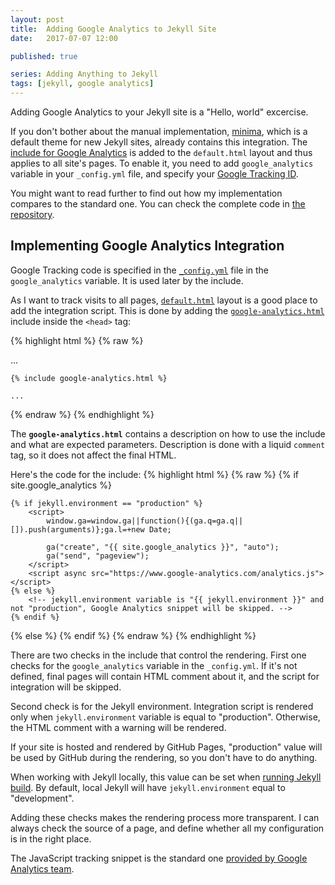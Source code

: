 ```yaml
---
layout: post
title:  Adding Google Analytics to Jekyll Site
date:   2017-07-07 12:00

published: true

series: Adding Anything to Jekyll
tags: [jekyll, google analytics]
---
```


Adding Google Analytics to your Jekyll site is a "Hello, world" excercise.

If you don't bother about the manual implementation, [minima](https://github.com/jekyll/minima), which is a default theme for new Jekyll sites, already contains this integration. The [include for Google Analytics](https://github.com/jekyll/minima/blob/master/_includes/google-analytics.html) is added to the `default.html` layout and thus applies to all site's pages. To enable it, you need to add `google_analytics` variable in your `_config.yml` file, and specify your [Google Tracking ID](https://support.google.com/analytics/answer/1008080).

You might want to read further to find out how my implementation compares to the standard one. You can check the complete code in [the repository](https://github.com/dmitryrogozhny/dmitryrogozhny.github.io/blob/master/_includes/google-analytics.html).

## Implementing Google Analytics Integration

Google Tracking code is specified in the [`_config.yml`](https://github.com/dmitryrogozhny/dmitryrogozhny.github.io/blob/master/_config.yml) file in the `google_analytics` variable. It is used later by the include.

As I want to track visits to all pages, [`default.html`](https://github.com/dmitryrogozhny/dmitryrogozhny.github.io/blob/master/_layouts/default.html) layout is a good place to add the integration script. This is done by adding the [`google-analytics.html`](https://github.com/dmitryrogozhny/dmitryrogozhny.github.io/blob/master/_includes/google-analytics.html) include inside the `<head>` tag:

{% highlight html %}
{% raw %}
<!DOCTYPE html>
<html lang="en">
<head>
    ...

    {% include google-analytics.html %}

    ...
</head>
{% endraw %}
{% endhighlight %}

The **`google-analytics.html`** contains a description on how to use the include and what are expected parameters. Description is done with a liquid `comment` tag, so it does not affect the final HTML.

Here's the code for the include:
{% highlight html %}
{% raw %}
{% if site.google_analytics %}

    {% if jekyll.environment == "production" %}
        <script>
            window.ga=window.ga||function(){(ga.q=ga.q||[]).push(arguments)};ga.l=+new Date;

            ga("create", "{{ site.google_analytics }}", "auto");
            ga("send", "pageview");
        </script>
        <script async src="https://www.google-analytics.com/analytics.js"></script>
    {% else %}
        <!-- jekyll.environment variable is "{{ jekyll.environment }}" and not "production", Google Analytics snippet will be skipped. -->
    {% endif %}

{% else %}
    <!-- Please specify google_analytics variable in the _config.yml to enable Google Analytics -->
{% endif %}
{% endraw %}
{% endhighlight %}

There are two checks in the include that control the rendering. First one checks for the `google_analytics` variable in the `_config.yml`. If it's not defined, final pages will contain HTML comment about it, and the script for integration will be skipped.

Second check is for the Jekyll environment. Integration script is rendered only when `jekyll.environment` variable is equal to "production". Otherwise, the HTML comment with a warning will be rendered.

If your site is hosted and rendered by GitHub Pages, "production" value will be used by GitHub during the rendering, so you don't have to do anything.

When working with Jekyll locally, this value can be set when [running Jekyll build](https://jekyllrb.com/docs/configuration/#specifying-a-jekyll-environment-at-build-time). By default, local Jekyll will have `jekyll.environment` equal to "development".

Adding these checks makes the rendering process more transparent. I can always check the source of a page, and define whether all my configuration is in the right place.

The JavaScript tracking snippet is the standard one [provided by Google Analytics team](https://developers.google.com/analytics/devguides/collection/analyticsjs/).